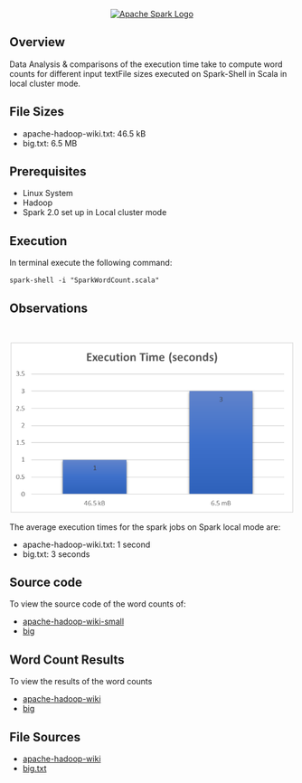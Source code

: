 <p align="center">
	<a href="#">
		<img src="https://spark.apache.org/images/spark-logo-trademark.png" alt="Apache Spark Logo" height=100>
	</a>
</p>

## Overview

Data Analysis & comparisons of the execution time take to compute word counts for different input textFile sizes executed on Spark-Shell in Scala in local cluster mode.

## File Sizes

- apache-hadoop-wiki.txt: 46.5 kB
- big.txt: 6.5 MB 

## Prerequisites

- Linux System
- Hadoop 
- Spark 2.0 set up in Local cluster mode

## Execution

In terminal execute the following command:

```
spark-shell -i "SparkWordCount.scala"
```

## Observations 
<br>
<p align="center">
	<img src="images/spark-jobs-chart.png" width=500>
</p>

The average execution times for the spark jobs on Spark local mode are:

- apache-hadoop-wiki.txt: 1 second
- big.txt: 3 seconds

## Source code

To view the source code of the word counts of:
- [apache-hadoop-wiki-small](smallWordCount.scala)
- [big](bigWordCount.scala)

## Word Count Results

To view the results of the word counts
- [apache-hadoop-wiki](apache_wiki-result/part-00000.txt)
- [big](big-result/part-00000.txt)

## File Sources

- [apache-hadoop-wiki](https://en.wikipedia.org/wiki/Apache_Hadoop)
- [big.txt](https://norvig.com/big.txt)
